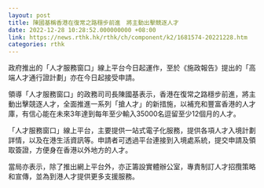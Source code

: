 ```yaml
---
layout: post
title: 陳國基稱香港在復常之路穩步前進　將主動出擊競逐人才
date: 2022-12-28 10:28:52.000000000 +08:00
link: https://news.rthk.hk/rthk/ch/component/k2/1681574-20221228.htm
categories: rthk
---
```


政府推出的「人才服務窗口」線上平台今日起運作，至於《施政報告》提出的「高端人才通行證計劃」亦在今日起接受申請。

領導「人才服務窗口」的政務司司長陳國基表示，香港在復常之路穩步前進，將主動出擊競逐人才，全面推進一系列「搶人才」的新措施，以補充和豐富香港的人才庫，有信心能在未來3年達到每年至少輸入35000名逗留至少12個月的人才。

「人才服務窗口」線上平台，主要提供一站式電子化服務，提供各項人才入境計劃詳情，以及在港生活資訊等。申請者可透過平台連接到入境處系統，提交申請及領取簽證，方便身在香港以外地方的人才。

當局亦表示，除了推出網上平台外，亦正籌設實體辦公室，專責制訂人才招攬策略和宣傳，並為到港人才提供更多支援服務。
